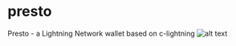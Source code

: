 # presto
Presto - a Lightning Network wallet based on c-lightning
![alt text](https://raw.githubusercontent.com/icota/presto/master/screenshot.png)
